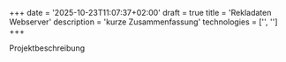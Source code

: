 +++
date = '2025-10-23T11:07:37+02:00'
draft = true
title = 'Rekladaten Webserver'
description = 'kurze Zusammenfassung'
technologies = ['', '']
+++

Projektbeschreibung
